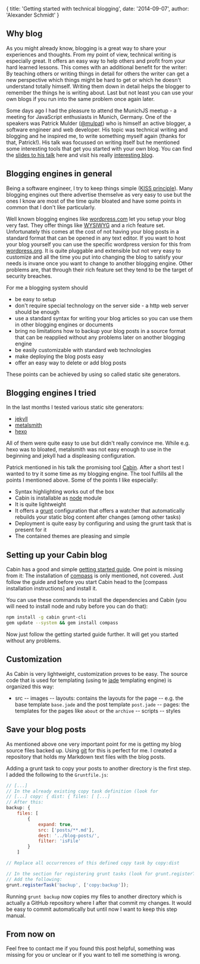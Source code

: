 {
  title: 'Getting started with technical blogging',
  date: '2014-09-07',
  author: 'Alexander Schmidt'
}

Why blog
--------

As you might already know, blogging is a great way to share your experiences and thoughts. From my point of view, technical writing is especially great. It offers an easy way to help others and profit from your hard learned lessons. This comes with an additional benefit for the writer: By teaching others or writing things in detail for others the writer can get a new perspective which things might be hard to get or which he doesn't understand totally himself. Writing them down in detail helps the blogger to remember the things he is writing about. Last but not least you can use your own blogs if you run into the same problem once again later.

Some days ago I had the pleasure to attend the MunichJS meetup - a meeting for JavaScript enthusiasts in Munich, Germany. One of the speakers was Patrick Mulder ([@mulpat](https://twitter.com/mulpat)) who is himself an active blogger, a software engineer and web developer. His topic was technical writing and blogging and he inspired me, to write something myself again (thanks for that, Patrick!). His talk was focussed on writing itself but he mentioned some interesting tools that get you started with your own blog. You can find the [slides to his talk](https://speakerdeck.com/mulderp/blogging-and-writing-about-javascript) here and visit his really [interesting blog](http://thinkingonthinking.com/).

Blogging engines in general
---------------------------

Being a software engineer, I try to keep things simple ([KISS principle](http://en.wikipedia.org/wiki/KISS_principle)). Many blogging engines out there advertise themselve as very easy to use but the ones I know are most of the time quite bloated and have some points in common that I don't like particularly.

Well known blogging engines like [wordpress.com](https://wordpress.com/) let you setup your blog very fast. They offer things like [WYSIWYG](http://en.wikipedia.org/wiki/WYSIWYG) and a rich feature set. Unfortunately this comes at the cost of not having your blog posts in a standard format that can be opened in any text editor. If you want to host your blog yourself you can use the specific wordpress version for this from [wordpress.org](http://wordpress.org/). It is quite pluggable and extensible but not very easy to customize and all the time you put into changing the blog to satisfy your needs is invane once you want to change to another blogging engine. Other problems are, that through their rich feature set they tend to be the target of security breaches.

For me a blogging system should 

- be easy to setup
- don't require special technology on the server side - a http web server should be enough
- use a standard syntax for writing your blog articles so you can use them in other blogging engines or documents
- bring no limitations how to backup your blog posts in a source format that can be reapplied without any problems later on another blogging engine
- be easily customizable with standard web technologies
- make deploying the blog posts easy
- offer an easy way to delete or add blog posts

These points can be achieved by using so called static site generators.

Blogging engines I tried
------------------------

In the last months I tested various static site generators:

- [jekyll](http://jekyllrb.com/)
- [metalsmith](http://www.metalsmith.io/)
- [hexo](http://hexo.io/)

All of them were quite easy to use but didn't really convince me. While e.g. hexo was to bloated, metalsmith was not easy enough to use in the beginning and jekyll had a displeasing configuration.

Patrick mentioned in his talk the promising tool [Cabin](http://www.cabinjs.com/). After a short test I wanted to try it some time as my blogging engine. The tool fulfills all the points I mentioned above. Some of the points I like especially:

- Syntax highlighting works out of the box
- Cabin is installable as [node](http://nodejs.org/) module
- It is quite lightweight
- It offers a [grunt](http://gruntjs.com/) configuration that offers a watcher that automatically rebuilds your static blog content after changes (among other tasks)
- Deployment is quite easy by configuring and using the grunt task that is present for it
- The contained themes are pleasing and simple

Setting up your Cabin blog
--------------------------

Cabin has a good and simple [getting started guide](http://www.cabinjs.com/#getting-started). One point is missing from it: The installation of [compass](http://compass-style.org/) is only mentioned, not covered. Just follow the guide and before you start Cabin head to the [compass installation instructions] and install it.

You can use these commands to install the dependencies and Cabin (you will need to install node and ruby before you can do that):

```sh
npm install -g cabin grunt-cli
gem update --system && gem install compass

```

Now just follow the getting started guide further. It will get you started without any problems.

Customization
-------------

As Cabin is very lightweight, customization proves to be easy. The source code that is used for templating (using te [jade](http://jade-lang.com/) templating engine) is organized this way:

- src
-- images
-- layouts: contains the layouts for the page -- e.g. the base template `base.jade` and the post template `post.jade`
-- pages: the templates for the pages like `about` or the `archive`
-- scripts
-- styles

Save your blog posts
--------------------

As mentioned above one very important point for me is getting my blog source files backed up. Using [git](http://git-scm.com/) for this is perfect for me. I created a repository that holds my Markdown text files with the blog posts.

Adding a grunt task to copy your posts to another directory is the first step. I added the following to the `Gruntfile.js`:

```js
// [...]
// In the already existing copy task definition (look for 
// [...] copy: { dist: { files: [ [...]
// After this:
backup: {
    files: [
        {
            expand: true,
            src: ['posts/**.md'],
            dest: '../blog-posts/',
            filter: 'isFile'
        }
    ]

// Replace all occurrences of this defined copy task by copy:dist

// In the section for registering grunt tasks (look for grunt.registerTask('deploy', ['build', 'gh-pages']);
// Add the following:
grunt.registerTask('backup', ['copy:backup']);
```

Running `grunt backup` now copies my files to another directory which is actually a GitHub repository where I after that commit my changes. It would be easy to commit automatically but until now I want to keep this step manual.

From now on
-----------

Feel free to contact me if you found this post helpful, something was missing for you or unclear or if you want to tell me something is wrong.
